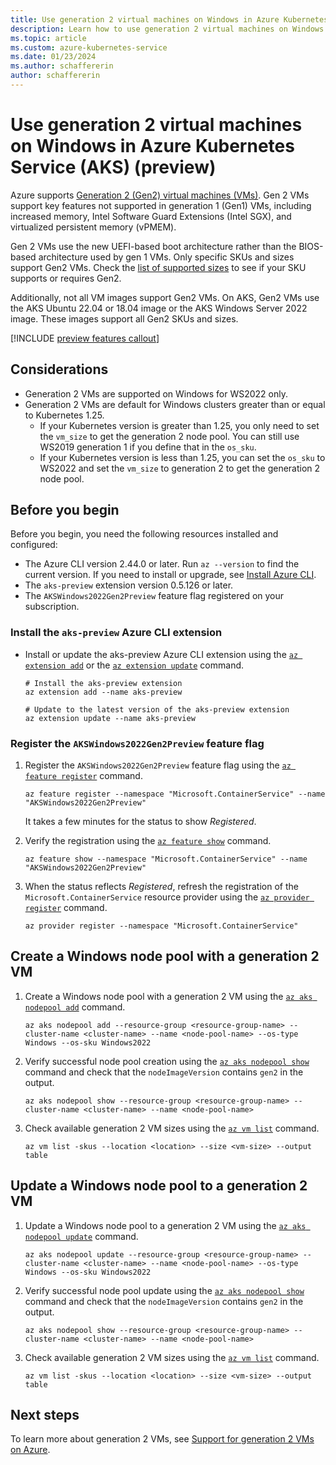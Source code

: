 ```yaml
---
title: Use generation 2 virtual machines on Windows in Azure Kubernetes Service (AKS)
description: Learn how to use generation 2 virtual machines on Windows in Azure Kubernetes Service (AKS).
ms.topic: article
ms.custom: azure-kubernetes-service
ms.date: 01/23/2024
ms.author: schaffererin
author: schaffererin
---
```


# Use generation 2 virtual machines on Windows in Azure Kubernetes Service (AKS) (preview)

Azure supports [Generation 2 (Gen2) virtual machines (VMs)](../virtual-machines/generation-2.md). Gen 2 VMs support key features not supported in generation 1 (Gen1) VMs, including increased memory, Intel Software Guard Extensions (Intel SGX), and virtualized persistent memory (vPMEM).

Gen 2 VMs use the new UEFI-based boot architecture rather than the BIOS-based architecture used by gen 1 VMs. Only specific SKUs and sizes support Gen2 VMs. Check the [list of supported sizes](../virtual-machines/generation-2.md#generation-2-vm-sizes) to see if your SKU supports or requires Gen2.

Additionally, not all VM images support Gen2 VMs. On AKS, Gen2 VMs use the AKS Ubuntu 22.04 or 18.04 image or the AKS Windows Server 2022 image. These images support all Gen2 SKUs and sizes.

[!INCLUDE [preview features callout](includes/preview/preview-callout.md)]

## Considerations

* Generation 2 VMs are supported on Windows for WS2022 only.
* Generation 2 VMs are default for Windows clusters greater than or equal to Kubernetes 1.25.
  * If your Kubernetes version is greater than 1.25, you only need to set the `vm_size` to get the generation 2 node pool. You can still use WS2019 generation 1 if you define that in the `os_sku`.
  * If your Kubernetes version is less than 1.25, you can set the `os_sku` to WS2022 and set the `vm_size` to generation 2 to get the generation 2 node pool.

## Before you begin

Before you begin, you need the following resources installed and configured:

* The Azure CLI version 2.44.0 or later. Run `az --version` to find the current version. If you need to install or upgrade, see [Install Azure CLI][azure-cli-install].
* The `aks-preview` extension version 0.5.126 or later.
* The `AKSWindows2022Gen2Preview` feature flag registered on your subscription.

### Install the `aks-preview` Azure CLI extension

* Install or update the aks-preview Azure CLI extension using the [`az extension add`][az-extension-add] or the [`az extension update`][az-extension-update] command.

    ```azurecli-interactive
    # Install the aks-preview extension
    az extension add --name aks-preview

    # Update to the latest version of the aks-preview extension
    az extension update --name aks-preview
    ```

### Register the `AKSWindows2022Gen2Preview` feature flag

1. Register the `AKSWindows2022Gen2Preview` feature flag using the [`az feature register`][az-feature-register] command.

    ```azurecli-interactive
    az feature register --namespace "Microsoft.ContainerService" --name "AKSWindows2022Gen2Preview"
    ```

    It takes a few minutes for the status to show *Registered*.

2. Verify the registration using the [`az feature show`][az-feature-show] command.

    ```azurecli-interactive
    az feature show --namespace "Microsoft.ContainerService" --name "AKSWindows2022Gen2Preview"
    ```

3. When the status reflects *Registered*, refresh the registration of the `Microsoft.ContainerService` resource provider using the [`az provider register`][az-provider-register] command.

    ```azurecli-interactive
    az provider register --namespace "Microsoft.ContainerService"
    ```

## Create a Windows node pool with a generation 2 VM

1. Create a Windows node pool with a generation 2 VM using the [`az aks nodepool add`][az-aks-nodepool-add] command.

    ```azurecli-interactive
    az aks nodepool add --resource-group <resource-group-name> --cluster-name <cluster-name> --name <node-pool-name> --os-type Windows --os-sku Windows2022
    ```

2. Verify successful node pool creation using the [`az aks nodepool show`][az-aks-nodepool-show] command and check that the `nodeImageVersion` contains `gen2` in the output.

    ```azurecli-interactive
    az aks nodepool show --resource-group <resource-group-name> --cluster-name <cluster-name> --name <node-pool-name>
    ```

3. Check available generation 2 VM sizes using the [`az vm list`][az-vm-list] command.

    ```azurecli-interactive
    az vm list -skus --location <location> --size <vm-size> --output table
    ```

## Update a Windows node pool to a generation 2 VM

1. Update a Windows node pool to a generation 2 VM using the [`az aks nodepool update`][az-aks-nodepool-update] command.

    ```azurecli-interactive
    az aks nodepool update --resource-group <resource-group-name> --cluster-name <cluster-name> --name <node-pool-name> --os-type Windows --os-sku Windows2022
    ```

2. Verify successful node pool update using the [`az aks nodepool show`][az-aks-nodepool-show] command and check that the `nodeImageVersion` contains `gen2` in the output.

    ```azurecli-interactive
    az aks nodepool show --resource-group <resource-group-name> --cluster-name <cluster-name> --name <node-pool-name>
    ```

3. Check available generation 2 VM sizes using the [`az vm list`][az-vm-list] command.

    ```azurecli-interactive
    az vm list -skus --location <location> --size <vm-size> --output table
    ```

## Next steps

To learn more about generation 2 VMs, see [Support for generation 2 VMs on Azure](../virtual-machines/generation-2.md).

<!-- LINKS -->
[azure-cli-install]: /cli/azure/install-azure-cli
[az-aks-nodepool-add]: /cli/azure/aks/nodepool#az_aks_nodepool_add
[az-aks-nodepool-show]: /cli/azure/aks/nodepool#az_aks_nodepool_show
[az-aks-nodepool-update]: /cli/azure/aks/nodepool#az_aks_nodepool_update
[az-extension-add]: /cli/azure/extension#az_extension_add
[az-extension-update]: /cli/azure/extension#az_extension_update
[az-feature-register]: /cli/azure/feature#az_feature_register
[az-feature-show]: /cli/azure/feature#az_feature_show
[az-provider-register]: /cli/azure/provider#az_provider_register
[az-vm-list]: /cli/azure/vm#az_vm_list
